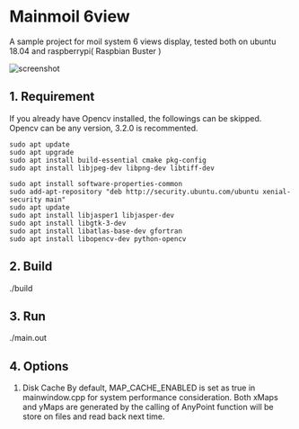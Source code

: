 # Mainmoil 6view

A sample project for moil system 6 views display, tested both on ubuntu 18.04 and raspberrypi( Raspbian Buster ) 

![screenshot](https://github.com/cjchng/mainmoil_6view/blob/master/images/screenshot.png?raw=true)

## 1. Requirement 

If you already have Opencv installed, the followings can be skipped. Opencv can be any version, 3.2.0 is recommented. 

	sudo apt update
	sudo apt upgrade
	sudo apt install build-essential cmake pkg-config
	sudo apt install libjpeg-dev libpng-dev libtiff-dev

	sudo apt install software-properties-common
	sudo add-apt-repository "deb http://security.ubuntu.com/ubuntu xenial-security main"
	sudo apt update
	sudo apt install libjasper1 libjasper-dev
	sudo apt install libgtk-3-dev
	sudo apt install libatlas-base-dev gfortran
	sudo apt install libopencv-dev python-opencv

## 2. Build

./build

## 3. Run
 
./main.out

## 4. Options 

1. Disk Cache
  By default, MAP_CACHE_ENABLED is set as true in mainwindow.cpp for system performance consideration. Both xMaps and yMaps are generated by the calling of AnyPoint function will be store on files and read back next time.














